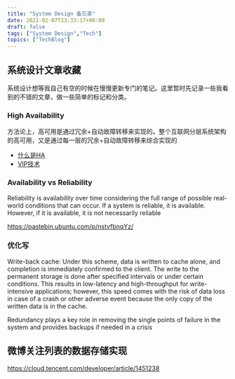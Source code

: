 ```yaml
---
title: "System Design 备忘录"
date: 2022-02-07T23:33:17+08:00
draft: false
tags: ["System Design","Tech"]
topics: ["TechBlog"]
---
```


## 系统设计文章收藏
系统设计想等我自己有空的时候在慢慢更新专门的笔记。这里暂时先记录一些我看到的不错的文章，做一些简单的标记和分类。


### High Availability 
方法论上，高可用是通过冗余+自动故障转移来实现的。整个互联网分层系统架构的高可用，又是通过每一层的冗余+自动故障转移来综合实现的

* [什么是HA](https://zhuanlan.zhihu.com/p/43723276)
* [VIP技术](http://www.xumenger.com/virtual-ip-20190220/)


### Availability vs Reliability 
Reliability is availability over time considering the full range of possible real-world conditions that can occur. If a system is reliable, it is available. However, if it is available, it is not necessarily reliable

https://pastebin.ubuntu.com/p/nstvfbnqYz/



### 优化写
Write-back cache: Under this scheme, data is written to cache alone, and completion is immediately confirmed to the client. The write to the permanent storage is done after specified intervals or under certain conditions. This results in low-latency and high-throughput for write-intensive applications; however, this speed comes with the risk of data loss in case of a crash or other adverse event because the only copy of the written data is in the cache.

Redundancy plays a key role in removing the single points of failure in the system and provides backups if needed in a crisis

## 微博关注列表的数据存储实现
https://cloud.tencent.com/developer/article/1451238
